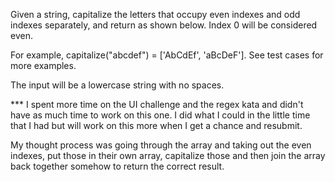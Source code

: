 Given a string, capitalize the letters that occupy even indexes and odd indexes separately, and return as shown below. Index 0 will be considered even.

For example, capitalize("abcdef") = ['AbCdEf', 'aBcDeF']. See test cases for more examples.

The input will be a lowercase string with no spaces.

*** I spent more time on the UI challenge and the regex kata and didn't have as much time to work on this one.  I did what I could in the little time that I had but will work on this more when I get a chance and resubmit.

My thought process was going through the array and taking out the even indexes, put those in their own array, capitalize those and then join the array back together somehow to return the correct result.